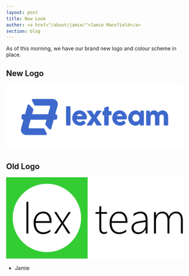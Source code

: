 ```yaml
---
layout: post
title: New Look
author: <a href="/about/jamie/">Jamie Mansfield</a>
section: blog
---
```

As of this morning, we have our brand new logo and colour scheme in place.

## New Logo
<img src="/assets/img/logo_blue.png" width="480" />

## Old Logo
<img src="/assets/img/oldlogo.png" width="480" />

- Jamie
